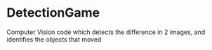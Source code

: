 # DetectionGame
Computer Vision code which detects the difference in 2 images, and identifies the objects that moved
